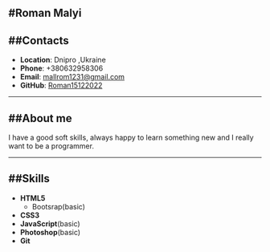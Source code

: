 #Roman Malyi
---
##Contacts
---
*   __Location__: Dnipro ,Ukraine
*   __Phone__: +380632958306
*   __Email__: mallrom1231@gmail.com
*   __GitHub__: [Roman15122022](https://github.com/Roman15122022)
---
##About me
---
I have a good soft skills, always happy to learn something new and I really want to be a programmer.

---
##Skills
---
*   __HTML5__
    *   Bootsrap(basic)
*   __CSS3__
*   __JavaScript__(basic)
*   __Photoshop__(basic)
*   __Git__  